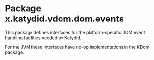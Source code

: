# Package x.katydid.vdom.dom.events

This package defines interfaces for the platform-specific DOM event handling facilities needed by Katydid.

For the JVM these interfaces have no-op implementations in the KDom package.


